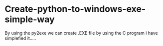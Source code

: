 # Create-python-to-windows-exe-simple-way
By using the py2exe we can create .EXE file by using the C program i have simplefied it.....
